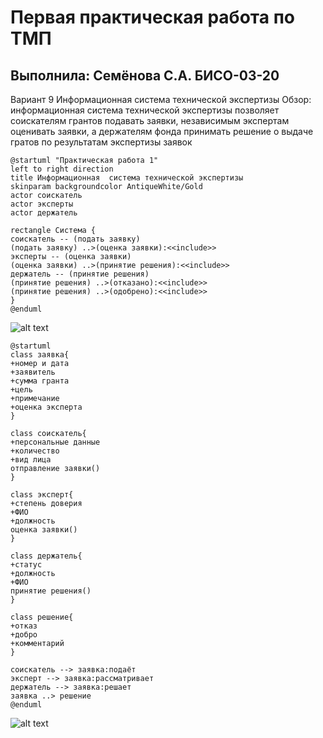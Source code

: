 # Первая практическая работа по ТМП

## Выполнила: Семёнова С.А. БИСО-03-20

Вариант 9
Информационная система технической экспертизы
Обзор: информационная система технической экспертизы позволяет соискателям грантов подавать заявки, независимым экспертам оценивать заявки, а держателям фонда принимать решение о выдаче гратов по результатам экспертизы заявок

```
@startuml "Практическая работа 1"
left to right direction
title Информационная  система технической экспертизы
skinparam backgroundcolor AntiqueWhite/Gold
actor соискатель
actor эксперты
actor держатель

rectangle Система {
соискатель -- (подать заявку)
(подать заявку) ..>(оценка заявки):<<include>>
эксперты -- (оценка заявки)
(оценка заявки) ..>(принятие решения):<<include>>
держатель -- (принятие решения)
(принятие решения) ..>(отказано):<<include>>
(принятие решения) ..>(одобрено):<<include>>
}
@enduml
```

![alt text](https://github.com/Sofikoshka7/TMP/blob/main/lab2/Screenshot_1.png)

```
@startuml
class заявка{
+номер и дата
+заявитель
+сумма гранта
+цель
+примечание
+оценка эксперта
}

class соискатель{
+персональные данные
+количество
+вид лица
отправление заявки()
}

class эксперт{
+степень доверия
+ФИО
+должность
оценка заявки()
}

class держатель{
+статус
+должность
+ФИО
принятие решения()
}

class решение{
+отказ
+добро
+комментарий
}

соискатель --> заявка:подаёт
эксперт --> заявка:рассматривает
держатель --> заявка:решает
заявка ..> решение
@enduml
```

![alt text](https://github.com/Sofikoshka7/TMP/blob/main/lab2/Screenshot_4.png)

